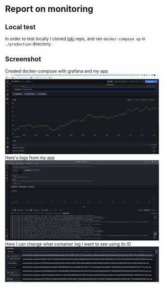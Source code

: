 # Report on monitoring
## Local test
In order to test locally I cloned [loki](https://github.com/grafana/loki) repo, and ran `docker-compose up` in `./production` directory.
## Screenshot
Created docker-compose with grafana and my app
![screenshot](./grafana.png)
Here's logs from my app
![screenshot](./logs.png)
Here I can change what container log I want to see using its ID
![screenshot](./list.png)
